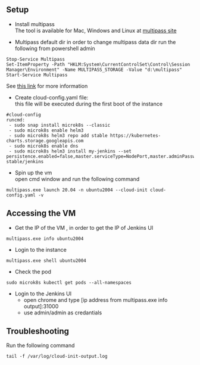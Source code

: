 ## Setup 
* Install multipass  
The tool is available for Mac, Windows and Linux at [multipass site](https://multipass.run/)


* Multipass default dir
in order to change multipass data dir run the following from powershell admin 
```
Stop-Service Multipass
Set-ItemProperty -Path "HKLM:System\CurrentControlSet\Control\Session Manager\Environment" -Name MULTIPASS_STORAGE -Value "d:\multipass"
Start-Service Multipass
```

See [this link](https://github.com/canonical/multipass/pull/1789) for more information 



* Create cloud-config.yaml file:  
this file will be executed during the first boot of the instance  
```
#cloud-config
runcmd:
 - sudo snap install microk8s --classic 
 - sudo microk8s enable helm3
 - sudo microk8s helm3 repo add stable https://kubernetes-charts.storage.googleapis.com
 - sudo microk8s enable dns
 - sudo microk8s helm3 install my-jenkins --set persistence.enabled=false,master.serviceType=NodePort,master.adminPassword="admin",master.nodePort=31000 stable/jenkins
```

* Spin up the vm  
open cmd window and run the following command 
```
multipass.exe launch 20.04 -n ubuntu2004 --cloud-init cloud-config.yaml -v
```

## Accessing the VM 
* Get the IP of the VM  , in order to get the IP of Jenkins UI
```
multipass.exe info ubuntu2004
```
* Login to the instance 
```
multipass.exe shell ubuntu2004
```
* Check the pod
```
sudo microk8s kubectl get pods --all-namespaces
```
* Login to the Jenkins UI  
  - open chrome and type [ip address from multipass.exe info output]:31000  
  - use admin/admin as credantials     
## Troubleshooting  
Run the following command 
```
tail -f /var/log/cloud-init-output.log
```
